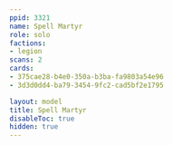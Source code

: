 ```yaml
---
ppid: 3321
name: Spell Martyr
role: solo
factions:
- legion
scans: 2
cards:
- 375cae28-b4e0-350a-b3ba-fa9803a54e96
- 3d3d0dd4-ba79-3454-9fc2-cad5bf2e1795

layout: model
title: Spell Martyr
disableToc: true
hidden: true
---
```


